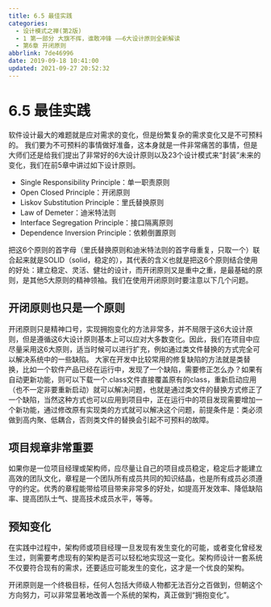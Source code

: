 ```yaml
---
title: 6.5 最佳实践
categories: 
  - 设计模式之禅(第2版)
  - 1 第一部分 大旗不挥，谁敢冲锋 ——6大设计原则全新解读
  - 第6章 开闭原则
abbrlink: 7de46996
date: 2019-09-18 10:41:00
updated: 2021-09-27 20:52:32
---
```

# 6.5 最佳实践 #
软件设计最大的难题就是应对需求的变化，但是纷繁复杂的需求变化又是不可预料的。 我们要为不可预料的事情做好准备，这本身就是一件非常痛苦的事情，但是大师们还是给我们提出了非常好的6大设计原则以及23个设计模式来“封装”未来的变化，我们在前5章中讲过如下设计原则。

- Single Responsibility Principle：单一职责原则
- Open Closed Principle：开闭原则
- Liskov Substitution Principle：里氏替换原则
- Law of Demeter：迪米特法则
- Interface Segregation Principle：接口隔离原则
- Dependence Inversion Principle：依赖倒置原则

把这6个原则的首字母（里氏替换原则和迪米特法则的首字母重复，只取一个）联合起来就是SOLID（solid，稳定的），其代表的含义也就是把这6个原则结合使用的好处：建立稳定、灵活、健壮的设计，而开闭原则又是重中之重，是最基础的原则，是其他5大原则的精神领袖。我们在使用开闭原则时要注意以下几个问题。

## 开闭原则也只是一个原则

开闭原则只是精神口号，实现拥抱变化的方法非常多，并不局限于这6大设计原则，但是遵循这6大设计原则基本上可以应对大多数变化。因此，我们在项目中应尽量采用这6大原则，适当时候可以进行扩充，例如通过类文件替换的方式完全可以解决系统中的一些缺陷。 大家在开发中比较常用的修复缺陷的方法就是类替换，比如一个软件产品已经在运行中，发现了一个缺陷，需要修正怎么办？如果有自动更新功能，则可以下载一个.class文件直接覆盖原有的class，重新启动应用（也不一定非要重新启动）就可以解决问题，也就是通过类文件的替换方式修正了一个缺陷，当然这种方式也可以应用到项目中，正在运行中的项目发现需要增加一个新功能，通过修改原有实现类的方式就可以解决这个问题，前提条件是：类必须做到高内聚、低耦合，否则类文件的替换会引起不可预料的故障。

## 项目规章非常重要

如果你是一位项目经理或架构师，应尽量让自己的项目成员稳定，稳定后才能建立高效的团队文化，章程是一个团队所有成员共同的知识结晶，也是所有成员必须遵守的约定。优秀的章程能带给项目带来非常多的好处，如提高开发效率、降低缺陷率、提高团队士气、提高技术成员水平，等等。

## 预知变化

在实践中过程中，架构师或项目经理一旦发现有发生变化的可能，或者变化曾经发生过，则需要考虑现有的架构是否可以轻松地实现这一变化。架构师设计一套系统不仅要符合现有的需求，还要适应可能发生的变化，这才是一个优良的架构。

开闭原则是一个终极目标，任何人包括大师级人物都无法百分之百做到，但朝这个方向努力，可以非常显著地改善一个系统的架构，真正做到“拥抱变化”。
